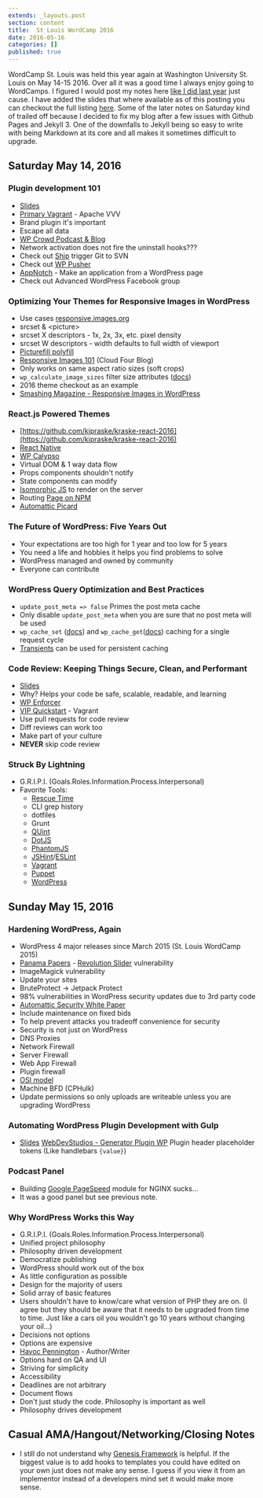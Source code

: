 ```yaml
---
extends: _layouts.post
section: content
title:  St Louis WordCamp 2016
date: 2016-05-16
categories: []
published: true
---
```


WordCamp St. Louis was held this year again at Washington University St. Louis on May 14-15 2016. Over all it was a good time I always enjoy going to WordCamps. I figured I would post my notes here [like I did last year](http://danholloran.me/2015/03/15/st-louis-wordcamp-2015/) just cause. I have added the slides that where available as of this posting you can checkout the full listing [here](https://2016.stlouis.wordcamp.org/2016/05/16/speaker-slides-round-up/). Some of the later notes on Saturday kind of trailed off because I decided to fix my blog after a few issues with Github Pages and Jekyll 3. One of the downfalls to Jekyll being so easy to write with being Markdown at its core and all makes it sometimes difficult to upgrade.

## Saturday May 14, 2016

### Plugin development 101
- [Slides](http://whoischris.com/slides/plugin-dev-101.pdf)
- [Primary Vagrant](https://github.com/ChrisWiegman/Primary-Vagrant) - Apache VVV
- Brand plugin it's important
- Escape all data
- [WP Crowd Podcast & Blog](http://www.thewpcrowd.com/)
- Network activation does not fire the uninstall hooks???
- Check out [Ship](http://ship.getherbert.com/) trigger Git to SVN
- Check out [WP Pusher](https://wppusher.com/)
- [AppNotch](http://www.appnotch.com/) - Make an application from a WordPress page
- Check out Advanced WordPress Facebook group

### Optimizing Your Themes for Responsive Images in WordPress
- Use cases [responsive.images.org](http://responsive.images.org)
- srcset & &lt;picture&gt;
- srcset X descriptors - 1x, 2x, 3x, etc. pixel density
- srcset W descriptors - width defaults to full width of viewport
- [Picturefill polyfill](https://scottjehl.github.io/picturefill/)
- [Responsive Images 101](http://blog.cloudfour.com/responsive-images-101-definitions/) (Cloud Four Blog)
- Only works on same aspect ratio sizes (soft crops)
- `wp_calculate_image_sizes` filter size attributes ([docs](https://developer.wordpress.org/reference/functions/wp_calculate_image_sizes/))
- 2016 theme checkout as an example
- [Smashing Magazine - Responsive Images in WordPress](https://www.smashingmagazine.com/2015/12/responsive-images-in-wordpress-core/)

### React.js Powered Themes
- [https://github.com/kipraske/kraske-react-2016](https://github.com/kipraske/kraske-react-2016)
- [React Native](https://facebook.github.io/react-native/)
- [WP Calypso](https://developer.wordpress.com/calypso/)
- Virtual DOM & 1 way data flow
- Props components shouldn't notify
- State components can modify
- [Isomorphic JS](http://isomorphic.net/) to render on the server
- Routing [Page on NPM](https://www.npmjs.com/package/page)
- [Automattic Picard](https://github.com/Automattic/Picard)
### The Future of WordPress: Five Years Out
- Your expectations are too high for 1 year and too low for 5 years
- You need a life and hobbies it helps you find problems to solve
- WordPress managed and owned by community
- Everyone can contribute

### WordPress Query Optimization and Best Practices
- `update_post_meta => false` Primes the post meta cache
- Only disable `update_post_meta` when you are sure that no post meta will be used
- `wp_cache_set` ([docs](https://codex.wordpress.org/Function_Reference/wp_cache_set)) and `wp_cache_get`([docs](https://codex.wordpress.org/Function_Reference/wp_cache_get)) caching for a single request cycle
- [Transients](https://codex.wordpress.org/Transients_API) can be used for persistent caching

### Code Review: Keeping Things Secure, Clean, and Performant
- [Slides](http://www.slideshare.net/ryanmarkel/ryan-markel-wordcamp-stl-2016-code-review)
- Why? Helps your code be safe, scalable, readable, and learning
- [WP Enforcer](https://github.com/stevegrunwell/wp-enforcer)
- [VIP Quickstart](https://vip.wordpress.com/documentation/vip/quickstart/) - Vagrant
- Use pull requests for code review
- Diff reviews can work too
- Make part of your culture
- **NEVER** skip code review

### Struck By Lightning
- G.R.I.P.I. (Goals.Roles.Information.Process.Interpersonal)
- Favorite Tools:
	- [Rescue Time](https://www.rescuetime.com/)
	- CLI grep history
	- dotfiles
	- Grunt
	- [QUint](https://qunitjs.com/)
	- [DotJS](https://github.com/defunkt/dotjs)
	- [PhantomJS](http://phantomjs.org/)
	- [JSHint](http://jshint.com/)/[ESLint](http://eslint.org/)
	- [Vagrant](https://www.vagrantup.com/)
	- [Puppet](https://puppet.com/)
	- [WordPress](https://wordpress.org/)

## Sunday May 15, 2016

### Hardening WordPress, Again
- WordPress 4 major releases since March 2015 (St. Louis WordCamp 2015)
- [Panama Papers](https://panamapapers.icij.org/) - [Revolution Slider](https://revolution.themepunch.com/) vulnerability
- ImageMagick vulnerability
- Update your sites
- BruteProtect -> Jetpack Protect
- 98% vulnerabilities in WordPress security updates due to 3rd party code
- [Automattic Security White Paper](https://wordpress.org/about/security/)
- Include maintenance on fixed bids
- To help prevent attacks you tradeoff convenience for security
- Security is not just on WordPress
- DNS Proxies
- Network Firewall
- Server Firewall
- Web App Firewall
- Plugin firewall
- [OSI model](https://en.wikipedia.org/wiki/OSI_model)
- Machine BFD (CPHulk)
- Update permissions so only uploads are writeable unless you are upgrading WordPress

### Automating WordPress Plugin Development with Gulp
- [Slides](http://www.slideshare.net/mikehale1/automating-wordpress-plugin-development-with-gulp)
[WebDevStudios - Generator Plugin WP](https://github.com/WebDevStudios/generator-plugin-wp)
Plugin header placeholder tokens (Like handlebars `{value}`)

### Podcast Panel
- Building [Google PageSpeed](https://developers.google.com/speed/pagespeed/module/) module for NGINX sucks...
- It was a good panel but see previous note.

### Why WordPress Works this Way
- G.R.I.P.I. (Goals.Roles.Information.Process.Interpersonal)
- Unified project philosophy
- Philosophy driven development
- Democratize publishing
- WordPress should work out of the box
- As little configuration as possible
- Design for the majority of users
- Solid array of basic features
- Users shouldn't have to know/care what version of PHP they are on. (I agree but they should be aware that it needs to be upgraded from time to time. Just like a cars oil you wouldn't go 10 years without changing your oil...)
- Decisions not options
- Options are expensive
- [Havoc Pennington](https://en.wikipedia.org/wiki/Havoc_Pennington) - Author/Writer
- Options hard on QA and UI
- Striving for simplicity
- Accessibility
- Deadlines are not arbitrary
- Document flows
- Don't just study the code. Philosophy is important as well
- Philosophy drives development

## Casual AMA/Hangout/Networking/Closing Notes
- I still do not understand why [Genesis Framework](http://my.studiopress.com/themes/genesis/) is helpful. If the biggest value is to add hooks to templates you could have edited on your own just does not make any sense. I guess if you view it from an implementor instead of a developers mind set it would make more sense.
